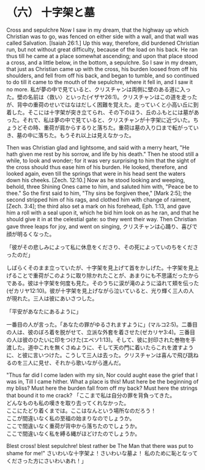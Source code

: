# （六） 十字架と墓

Cross and sepulchre
Now I saw in my dream, that the highway up which Christian was to go, was fenced on either side with a wall, and that wall was called Salvation. [Isaiah 26:1.] Up this way, therefore, did burdened Christian run, but not without great difficulty, because of the load on his back. He ran thus till he came at a place somewhat ascending; and upon that place stood a cross, and a little below, in the bottom, a sepulchre. So I saw in my dream, that just as Christian came up with the cross, his burden loosed from off his shoulders, and fell from off his back, and began to tumble, and so continued to do till it came to the mouth of the sepulchre, where it fell in, and I saw it no more.
私が夢の中で見ていると、クリスチャンは両側に壁のある道に入った。壁の名前は〈救い〉といった(イザヤ26:1)。クリスチャンはこの道を走ったが、背中の重荷のせいではなはだしく困難を覚えた。走っていくと小高い丘に到着した。そこには十字架が突き立てられ、その下のほう、丘のふもとには墓があった。それで、私は夢の中で見ていると、クリスチャンが十字架に近づいた。ちょうどその時、重荷が肩からするりと落ちた。重荷は墓の入り口まで転がっていき、墓の中に落ちた。もうそれ以上は見えなかった。

Then was Christian glad and lightsome, and said with a merry heart, "He hath given me rest by his sorrow, and life by his death." Then he stood still a while, to look and wonder; for it was very surprising to him that the sight of the cross should thus ease him of his burden. He looked, therefore, and looked again, even till the springs that were in his head sent the waters down his cheeks. [Zech. 12:10.] Now as he stood looking and weeping, behold, three Shining Ones came to him, and saluted him with, "Peace be to thee." So the first said to him, "Thy sins be forgiven thee," [Mark 2:5]; the second stripped him of his rags, and clothed him with change of raiment, [Zech. 3:4]; the third also set a mark on his forehead, Eph. 1:13, and gave him a roll with a seal upon it, which he bid him look on as he ran, and that he should give it in at the celestial gate: so they went their way. Then Christian gave three leaps for joy, and went on singing,
クリスチャンは心踊り、喜びで顔が明るくなった。

「彼がその悲しみによって私に休息をくださり、その死によっていのちをくださったのだ」

しばらくそのまま立っていたが、十字架を見上げて首をかしげた。十字架を見上げることで重荷がこのように取り除かれたことが、あまりにも不思議だったからである。彼は十字架を何度も見た。そのうちに涙が滝のように溢れて頬を伝った(ゼカリヤ12:10)。彼が十字架を見上げながら泣いていると、光り輝く三人の人が現れた。三人は彼にあいさつした。

「平安があなたにあるように」

一番目の人が言った。「あなたの罪がゆるされますように」(マルコ2:5)。二番目の人は、彼のぼろ着を脱がせて、立派な外套を着させた(ゼカリヤ3:4)。三番目の人は彼のひたいに印をつけた(エペソ1:13)。そして、彼に封印された巻物を手渡した。道中これを無くさぬように、そして天の門に着いたらこれを渡すように、と彼に言いつけた。こうして三人は去った。クリスチャンは喜んで飛び跳ねるのを三人に見せ、それから歌いながら進んだ。

"Thus far did I come laden with my sin,
Nor could aught ease the grief that I was in,
Till I came hither. What a place is this!
Must here be the beginning of my bliss?
Must here the burden fall from off my back?
Must here the strings that bound it to me crack?
「ここまで私は自分の罪を背負ってきた。<br/>
どんなものも私の嘆きを取り去ってくれなかった。<br/>
ここにたどり着くまでは。ここはなんという場所なのだろう！<br/>
ここが間違いなく私の至福の始まりなのでしょうか。<br/>
ここで間違いなく重荷が背中から落ちたのでしょうか。<br/>
ここで間違いなく私を縛る縄がほどけたのでしょうか。<br/>

Blest cross! blest sepulchre! blest rather be
The Man that there was put to shame for me!"
さいわいな十字架よ！さいわいな墓よ！ 私のために恥となってくださった方にさいわいあれ！」
